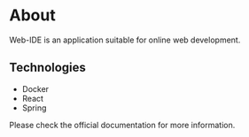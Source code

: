 # About

Web-IDE is an application suitable for online web development. 

## Technologies

  - Docker
  - React
  - Spring

Please check the official documentation for more information.